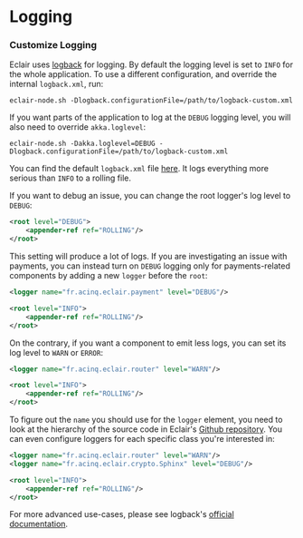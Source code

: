 # Logging

### Customize Logging

Eclair uses [logback](https://logback.qos.ch/) for logging.
By default the logging level is set to `INFO` for the whole application.
To use a different configuration, and override the internal `logback.xml`, run:

```shell
eclair-node.sh -Dlogback.configurationFile=/path/to/logback-custom.xml
```

If you want parts of the application to log at the `DEBUG` logging level, you will also need to override `akka.loglevel`:

```shell
eclair-node.sh -Dakka.loglevel=DEBUG -Dlogback.configurationFile=/path/to/logback-custom.xml
```

You can find the default `logback.xml` file [here](https://github.com/ACINQ/eclair/blob/master/eclair-node/src/main/resources/logback.xml). It logs everything more serious than `INFO` to a rolling file.

If you want to debug an issue, you can change the root logger's log level to `DEBUG`:

```xml
<root level="DEBUG">
    <appender-ref ref="ROLLING"/>
</root>
```

This setting will produce a lot of logs. If you are investigating an issue with payments, you can instead turn on `DEBUG` logging only for payments-related components by adding a new `logger` before the `root`:

```xml
<logger name="fr.acinq.eclair.payment" level="DEBUG"/>

<root level="INFO">
    <appender-ref ref="ROLLING"/>
</root>
```

On the contrary, if you want a component to emit less logs, you can set its log level to `WARN` or `ERROR`:

```xml
<logger name="fr.acinq.eclair.router" level="WARN"/>

<root level="INFO">
    <appender-ref ref="ROLLING"/>
</root>
```

To figure out the `name` you should use for the `logger` element, you need to look at the hierarchy of the source code in Eclair's [Github repository](https://github.com/ACINQ/eclair). You can even configure loggers for each specific class you're interested in:

```xml
<logger name="fr.acinq.eclair.router" level="WARN"/>
<logger name="fr.acinq.eclair.crypto.Sphinx" level="DEBUG"/>

<root level="INFO">
    <appender-ref ref="ROLLING"/>
</root>
```

For more advanced use-cases, please see logback's [official documentation](https://logback.qos.ch/documentation.html).